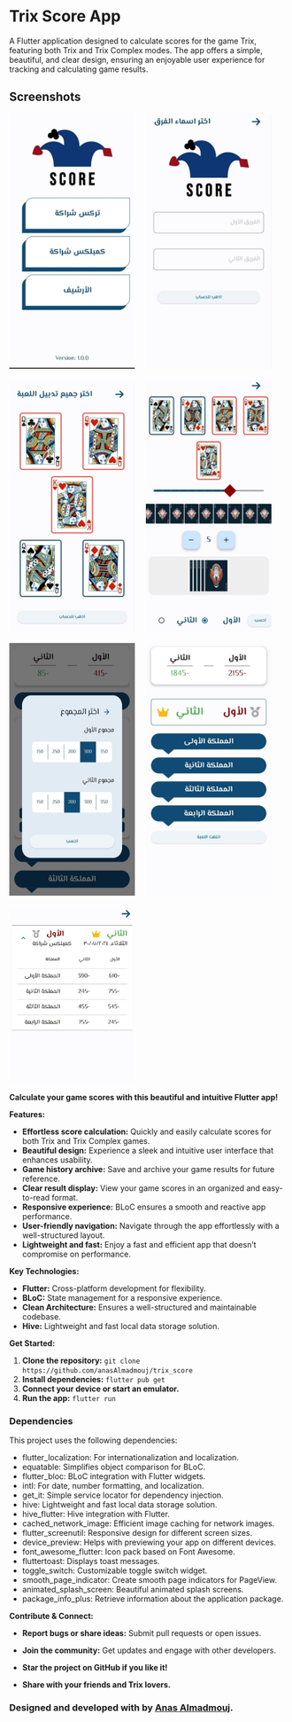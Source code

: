 # Trix Score App

A Flutter application designed to calculate scores for the game Trix, featuring both Trix and Trix Complex modes. The app offers a simple, beautiful, and clear design, ensuring an enjoyable user experience for tracking and calculating game results.

## Screenshots

<div style="display: flex; flex-wrap: wrap; gap: 20px;">
  <img src="first_screen.jpg" alt="First Screen" width="45%">
  <img src="second_screen.jpg" alt="Second Screen" width="45%">
  <img src="third_screen.jpg" alt="Third Screen" width="45%">
  <img src="fourth_screen.jpg" alt="Fourth Screen" width="45%">
  <img src="fifth_screen.jpg" alt="Fifth Screen" width="45%">
  <img src="sixth_screen.jpg" alt="Sixth Screen" width="45%">
  <img src="seventh_screen.jpg" alt="Seventh Screen" width="45%">
</div>


**Calculate your game scores with this beautiful and intuitive Flutter app!**

**Features:**

* **Effortless score calculation:** Quickly and easily calculate scores for both Trix and Trix Complex games.
* **Beautiful design:** Experience a sleek and intuitive user interface that enhances usability.
* **Game history archive:** Save and archive your game results for future reference.
* **Clear result display:** View your game scores in an organized and easy-to-read format.
* **Responsive experience:** BLoC ensures a smooth and reactive app performance.
* **User-friendly navigation:** Navigate through the app effortlessly with a well-structured layout.
* **Lightweight and fast:** Enjoy a fast and efficient app that doesn’t compromise on performance.

**Key Technologies:**

* **Flutter:** Cross-platform development for flexibility.
* **BLoC:** State management for a responsive experience.
* **Clean Architecture:** Ensures a well-structured and maintainable codebase.
* **Hive:** Lightweight and fast local data storage solution.


**Get Started:**

1. **Clone the repository:** `git clone https://github.com/anasAlmadmouj/trix_score`
2. **Install dependencies:** `flutter pub get`
3. **Connect your device or start an emulator.**
4. **Run the app:** `flutter run`

### Dependencies

This project uses the following dependencies:

* flutter_localization: For internationalization and localization.
* equatable: Simplifies object comparison for BLoC.
* flutter_bloc: BLoC integration with Flutter widgets.
* intl: For date, number formatting, and localization.
* get_it: Simple service locator for dependency injection.
* hive: Lightweight and fast local data storage solution.
* hive_flutter: Hive integration with Flutter.
* cached_network_image: Efficient image caching for network images.
* flutter_screenutil: Responsive design for different screen sizes.
* device_preview: Helps with previewing your app on different devices.
* font_awesome_flutter: Icon pack based on Font Awesome.
* fluttertoast: Displays toast messages.
* toggle_switch: Customizable toggle switch widget.
* smooth_page_indicator: Create smooth page indicators for PageView.
* animated_splash_screen: Beautiful animated splash screens.
* package_info_plus: Retrieve information about the application package.


**Contribute & Connect:**

* **Report bugs or share ideas:** Submit pull requests or open issues.
* **Join the community:** Get updates and engage with other developers.

* **Star the project on GitHub if you like it!**
* **Share with your friends and Trix lovers.**

### Designed and developed with by [Anas Almadmouj](https://www.linkedin.com/in/anas-al-madmouj-0979271aa/).
